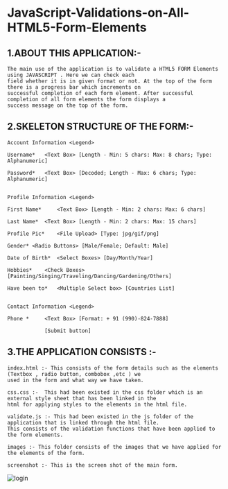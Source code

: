 JavaScript-Validations-on-All-HTML5-Form-Elements
=================================================


  
1.ABOUT THIS APPLICATION:-
----------------------------------------
	The main use of the application is to validate a HTML5 FORM Elements using JAVASCRIPT . Here we can check each 
	field whether it is in given format or not. At the top of the form there is a progress bar which increments on  
	successful completion of each form element. After successful completion of all form elements the form displays a
	success message on the top of the form.


2.SKELETON STRUCTURE OF THE FORM:-
--------------------------------------------------------

	Account Information	<Legend>

	Username*	<Text Box> [Length - Min: 5 chars: Max: 8 chars; Type: Alphanumeric]

	Password*	<Text Box> [Decoded; Length - Max: 6 chars; Type: Alphanumeric]


	Profile Information	<Legend>

	First Name* 	<Text Box> [Length - Min: 2 chars: Max: 6 chars] 

	Last Name*	<Text Box> [Length - Min: 2 chars: Max: 15 chars] 

	Profile Pic*	<File Upload> [Type: jpg/gif/png]

	Gender*	<Radio Buttons> [Male/Female; Default: Male]

	Date of Birth*	<Select Boxes> [Day/Month/Year]

	Hobbies*	<Check Boxes> [Painting/Singing/Traveling/Dancing/Gardening/Others]

	Have been to*	<Multiple Select box> [Countries List]


	Contact Information	<Legend>

	Phone * 	<Text Box> [Format: + 91 (990)-824-7888] 
										
				[Submit button]


3.THE APPLICATION CONSISTS :-
-------------------------------------------

	index.html :- This consists of the form details such as the elements (Textbox , radio button, combobox ,etc ) we
	used in the form and what way we have taken. 

	css.css :-  This had been existed in the css folder which is an external style sheet that has been linked in the
	html for applying styles to the elements in the html file.

	validate.js :- This had been existed in the js folder of the application that is linked through the html file.
	This consists of the validation functions that have been applied to the form elements.

	images :- This folder consists of the images that we have applied for the elements of the form.

	screenshot :- This is the screen shot of the main form.



<img style="max-width:100%;" src="https://github.com/veerababu-nyros/JavaScript-Validations-on-All-HTML5-Form-Elements/raw/master/screenshot.bmp" alt="login" title="login">
